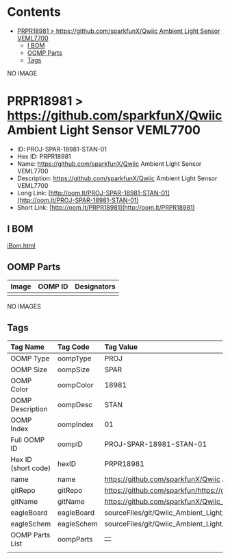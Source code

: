 



Contents
========

* [PRPR18981 > https://github.com/sparkfunX/Qwiic Ambient Light Sensor VEML7700](#prpr18981--httpsgithubcomsparkfunxqwiic-ambient-light-sensor-veml7700)
	* [I BOM](#i-bom)
	* [OOMP Parts](#oomp-parts)
	* [Tags](#tags)
  
NO IMAGE  
# PRPR18981 > https://github.com/sparkfunX/Qwiic Ambient Light Sensor VEML7700

- ID: PROJ-SPAR-18981-STAN-01
- Hex ID: PRPR18981
- Name: https://github.com/sparkfunX/Qwiic Ambient Light Sensor VEML7700
- Description: https://github.com/sparkfunX/Qwiic Ambient Light Sensor VEML7700
- Long Link: [http://oom.lt/PROJ-SPAR-18981-STAN-01](http://oom.lt/PROJ-SPAR-18981-STAN-01)
- Short Link: [http://oom.lt/PRPR18981](http://oom.lt/PRPR18981)

## I BOM
  
[iBom.html](https://htmlpreview.github.io/?https://github.com/oomlout/oomlout_OOMP_projects/blob/main/PROJ/SPAR/18981/STAN/01ibom.html)
## OOMP Parts
  

|Image|OOMP ID|Designators|
| :--- | :--- | :--- |
||||
  
NO IMAGES  
## Tags
  

|Tag Name|Tag Code|Tag Value|
| :--- | :--- | :--- |
|OOMP Type|oompType|PROJ|
|OOMP Size|oompSize|SPAR|
|OOMP Color|oompColor|18981|
|OOMP Description|oompDesc|STAN|
|OOMP Index|oompIndex|01|
|Full OOMP ID|oompID|PROJ-SPAR-18981-STAN-01|
|Hex ID (short code)|hexID|PRPR18981|
|name|name|https://github.com/sparkfunX/Qwiic Ambient Light Sensor VEML7700|
|gitRepo|gitRepo|https://github.com/sparkfun/https://github.com/sparkfunX/Qwiic_Ambient_Light_Sensor_VEML7700|
|gitName|gitName|https://github.com/sparkfunX/Qwiic_Ambient_Light_Sensor_VEML7700|
|eagleBoard|eagleBoard|sourceFiles/git/Qwiic_Ambient_Light_Sensor_VEML7700/Hardware/Qwiic_VEML7700.brd|
|eagleSchem|eagleSchem|sourceFiles/git/Qwiic_Ambient_Light_Sensor_VEML7700/Hardware/Qwiic_VEML7700.sch|
|OOMP Parts List|oompParts|<table><tr><td></td></tr></table>|
||||
